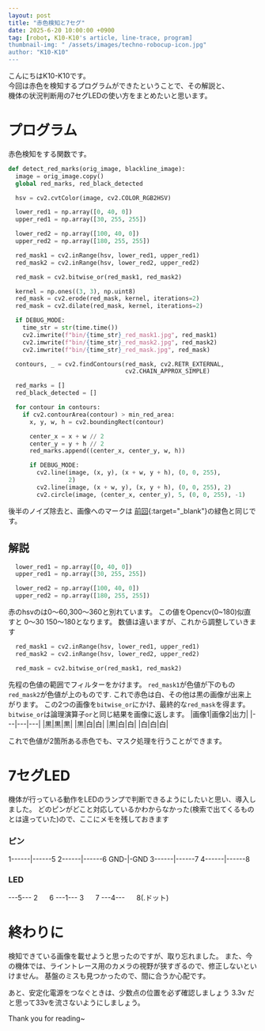 ```yaml
---
layout: post
title: "赤色検知と7セグ"
date: 2025-6-20 10:00:00 +0900
tag: [robot, K10-K10's article, line-trace, program]
thumbnail-img: " /assets/images/techno-robocup-icon.jpg"
author: "K10-K10"
---
```

こんにちはK10-K10です。  
今回は赤色を検知するプログラムができたということで、その解説と、  
機体の状況判断用の7セグLEDの使い方をまとめたいと思います。  

# プログラム
赤色検知をする関数です。
```python
def detect_red_marks(orig_image, blackline_image):
  image = orig_image.copy()
  global red_marks, red_black_detected

  hsv = cv2.cvtColor(image, cv2.COLOR_RGB2HSV)

  lower_red1 = np.array([0, 40, 0])
  upper_red1 = np.array([30, 255, 255])

  lower_red2 = np.array([100, 40, 0])
  upper_red2 = np.array([180, 255, 255])

  red_mask1 = cv2.inRange(hsv, lower_red1, upper_red1)
  red_mask2 = cv2.inRange(hsv, lower_red2, upper_red2)

  red_mask = cv2.bitwise_or(red_mask1, red_mask2)

  kernel = np.ones((3, 3), np.uint8)
  red_mask = cv2.erode(red_mask, kernel, iterations=2)
  red_mask = cv2.dilate(red_mask, kernel, iterations=2)

  if DEBUG_MODE:
    time_str = str(time.time())
    cv2.imwrite(f"bin/{time_str}_red_mask1.jpg", red_mask1)
    cv2.imwrite(f"bin/{time_str}_red_mask2.jpg", red_mask2)
    cv2.imwrite(f"bin/{time_str}_red_mask.jpg", red_mask)

  contours, _ = cv2.findContours(red_mask, cv2.RETR_EXTERNAL,
                                 cv2.CHAIN_APPROX_SIMPLE)

  red_marks = []
  red_black_detected = []

  for contour in contours:
    if cv2.contourArea(contour) > min_red_area:
      x, y, w, h = cv2.boundingRect(contour)

      center_x = x + w // 2
      center_y = y + h // 2
      red_marks.append((center_x, center_y, w, h))

      if DEBUG_MODE:
        cv2.line(image, (x, y), (x + w, y + h), (0, 0, 255),
                 2)
        cv2.line(image, (x + w, y), (x, y + h), (0, 0, 255), 2)
        cv2.circle(image, (center_x, center_y), 5, (0, 0, 255), -1)
```
後半のノイズ除去と、画像へのマークは [前回](/2025/05/11/linetrace_program.html){:target="_blank"}の緑色と同じです。

## 解説
```python
  lower_red1 = np.array([0, 40, 0])
  upper_red1 = np.array([30, 255, 255])

  lower_red2 = np.array([100, 40, 0])
  upper_red2 = np.array([180, 255, 255])
```

赤のhsvのは0～60,300～360と別れています。
この値をOpencv(0~180)似直すと	0～30 150～180となります。
数値は違いますが、これから調整していきます

```python
  red_mask1 = cv2.inRange(hsv, lower_red1, upper_red1)
  red_mask2 = cv2.inRange(hsv, lower_red2, upper_red2)

  red_mask = cv2.bitwise_or(red_mask1, red_mask2)
```
先程の色値の範囲でフィルターをかけます。
`red_mask1`が色値が下のもの
`red_mask2`が色値が上のものです.
これで赤色は白、その他は黒の画像が出来上がります。
この2つの画像を`bitwise_or`にかけ、最終的な`red_mask`を得ます。
`bitwise_or`は論理演算子`or`と同じ結果を画像に返します。
|画像1|画像2|出力|
|---|---|---|
|黒|黒|黒|
|黒|白|白|
|黒|白|白|
|白|白|白|

これで色値が2箇所ある赤色でも、マスク処理を行うことができます。

# 7セグLED
機体が行っている動作をLEDのランプで判断できるようにしたいと思い、導入しました。
どのピンがどこと対応しているかわからなかった(検索で出てくるものとは違っていた)ので、ここにメモを残しておきます

### ピン
1------|------5
2------|------6
GND-|-GND
3------|------7
4------|------8

### LED
---5---
2&nbsp;&nbsp;&nbsp;&nbsp;&nbsp;&nbsp;6
---1---
3&nbsp;&nbsp;&nbsp;&nbsp;&nbsp;&nbsp;7
---4---&nbsp;&nbsp;&nbsp;&nbsp;&nbsp;&nbsp;8(.ドット)


# 終わりに
検知できている画像を載せようと思ったのですが、取り忘れました。
また、今の機体では、ライントレース用のカメラの視野が狭すぎるので、修正しないといけません。
基盤のミスも見つかったので、間に合うか心配です。

あと、安定化電源をつなぐときは、少数点の位置を必ず確認しましょう
3.3v だと思って33vを流さないようにしましょう。

Thank you for reading~
